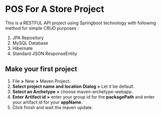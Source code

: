 # POS For A Store Project
This is a RESTFUL API project using Springboot technology with following method for simple CRUD purposes :
1. JPA Repository
2. MySQL Database
3. Hibernate
4. Standard JSON ResponseEntity

## Make your first project
1. File **>** New **>** Maven Project.
2. **Select project name and location Dialog >** Let it be default.
3. **Select an Archetype >** choose maven-archetype-webapp.
4. **Enter Artifact id >**  enter your group id for the **packagePath** and enter your artifact id for your **appName**.
5. Click finish and wait the maven update.

